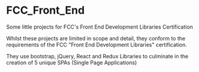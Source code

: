 # FCC_Front_End
Some little projects for FCC's Front End Development Libraries Certification

Whilst these projects are limited in scope and detail, they conform to the requirements of the FCC "Front End Development Libraries" certification.

They use bootstrap, jQuery, React and Redux Libraries to culminate in the creation of 5 unique SPAs (Single Page Applications)
